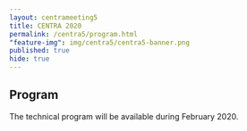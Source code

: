 ```yaml
---
layout: centrameeting5
title: CENTRA 2020
permalink: /centra5/program.html
"feature-img": img/centra5/centra5-banner.png
published: true
hide: true
---
```



## Program

<p>

<p>

<p>

<p>

<p>

The technical program will be available during February 2020.
